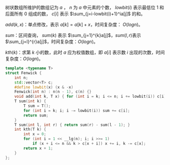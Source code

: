 树状数组所维护的数组记为 $a$ ， $n$ 为 $a$ 中元素的个数， $lowbit(i)$ 表示最低位 $1$ 和后面所有 $0$ 组成的数， $c[i]$ 表示 $\sum_{j=i-lowbit(i)+1}^ia[j]$ 的和。

$add(k, x)$：单点修改，表示 $a[k]=a[k]+x$，时间复杂度： $O(logn)$。

$sum$：区间查询， $sum(k)$ 表示 $\sum_{j=1}^{k}a[j]$，$sum(l, r)$表示$\sum_{j=l}^{r}a[j]$，时间复杂度：$O(logn)$。

$kth(k)$：求第 $k$ 小的数，此时 $a$ 应为权值数组，即 $a[i]$ 表示数 $i$ 出现的次数，时间复杂度：$O(logn)$。

```c++
template <typename T>
struct Fenwick {
    int n;
    std::vector<T> c;
    #define lowbit(x) (x & -x)
    Fenwick(int n) : n(n - 1), c(n) {}
    void add(int k, T x) { for (int i = k; i <= n; i += lowbit(i)) c[i] += x; }
    T sum(int k) {
        T sum = T();
        for (int i = k; i; i -= lowbit(i)) sum += c[i];
        return sum;
    }
    T sum(int l, int r) { return sum(r) - sum(l - 1); }
    int kth(T k) {
        int x = 0;
        for (int i = 1 << __lg(n); i; i >>= 1)
            if (x + i <= n && k > c[x + i]) x += i, k -= c[x];
        return x + 1;
    }
};
```
